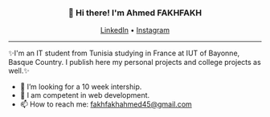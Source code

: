 <h3 align="center">👋 Hi there! I'm Ahmed FAKHFAKH</h3>
<p align="center">
  <a href="https:///www.linkedin.com/in/afakhfakh/">LinkedIn</a> •
  <a href="https://www.instagram.com/fakhfakhahmed/">Instagram</a>
</p>

---
✨I'm an IT student from Tunisia studying in France at IUT of Bayonne, Basque Country. 
I publish here my personal projects and college projects as well.✨

- 🌱 I’m looking for a 10 week intership.
- 💬 I am competent in web development.
- 📫 How to reach me: [fakhfakhahmed45@gmail.com](mailto:fakhfakhahmed45@gmail.com)
